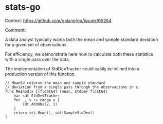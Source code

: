 # stats-go

Context: https://github.com/golang/go/issues/69264

Comment:

A data analyst typically wants both the mean and
sample standard deviation for a given set of
observations.

For efficiency, we demonstrate here how
to calculate both these statistics with a single pass
over the data. 

The implementation of StdDevTracker could easily
be inlined into a production version of this function.

~~~
// MeanSd returns the mean and sample standard
// deviation from a single pass through the observations in x.
func MeanSd(x []float64) (mean, stddev float64)
	var sdt StdDevTracker
	for _, v := range x {
		sdt.AddObs(v, 1)
	}
	return sdt.Mean(), sdt.SampleStdDev()
}
~~~


